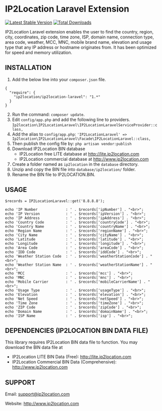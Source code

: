 # IP2Location Laravel Extension
[![Latest Stable Version](https://img.shields.io/packagist/v/ip2location/ip2location-laravel.svg)](https://packagist.org/packages/ip2location/ip2location-laravel)
[![Total Downloads](https://img.shields.io/packagist/dt/ip2location/ip2location-laravel.svg?style=flat-square)](https://packagist.org/packages/ip2location/ip2location-laravel)

IP2Location Laravel extension enables the user to find the country, region, city, coordinates, zip code, time zone, ISP, domain name, connection type, area code, weather, MCC, MNC, mobile brand name, elevation and usage type that any IP address or hostname originates from. It has been optimized for speed and memory utilization.


## INSTALLATION

1. Add the below line into your `composer.json` file.

```
{
  "require": {
    "ip2location/ip2location-laravel": "1.*"
  }
}
```

2. Run the command: `composer update`.
3. Edit `config/app.php` and add the following line to providers.
`Ip2location\IP2LocationLaravel\IP2LocationLaravelServiceProvider::class,`
4. Add the alias to `config/app.php`:
`'IP2LocationLaravel' => Ip2location\IP2LocationLaravel\Facade\IP2LocationLaravel::class,`
5. Then publish the config file by:
`php artisan vendor:publish`
6. Download IP2Location BIN database
    - IP2Location free LITE database at http://lite.ip2location.com
    - IP2Location commercial database at http://www.ip2location.com
7. Create a folder named as `ip2location` in the `database` directory.
8. Unzip and copy the BIN file into `database/ip2location/` folder. 
9. Rename the BIN file to IP2LOCATION.BIN.


## USAGE

```
$records = IP2LocationLaravel::get('8.8.8.8');

echo 'IP Number             : ' . $records['ipNumber'] . "<br>";
echo 'IP Version            : ' . $records['ipVersion'] . "<br>";
echo 'IP Address            : ' . $records['ipAddress'] . "<br>";
echo 'Country Code          : ' . $records['countryCode'] . "<br>";
echo 'Country Name          : ' . $records['countryName'] . "<br>";
echo 'Region Name           : ' . $records['regionName'] . "<br>";
echo 'City Name             : ' . $records['cityName'] . "<br>";
echo 'Latitude              : ' . $records['latitude'] . "<br>";
echo 'Longitude             : ' . $records['longitude'] . "<br>";
echo 'Area Code             : ' . $records['areaCode'] . "<br>";
echo 'IDD Code              : ' . $records['iddCode'] . "<br>";
echo 'Weather Station Code  : ' . $records['weatherStationCode'] . "<br>";
echo 'Weather Station Name  : ' . $records['weatherStationName'] . "<br>";
echo 'MCC                   : ' . $records['mcc'] . "<br>";
echo 'MNC                   : ' . $records['mnc'] . "<br>";
echo 'Mobile Carrier        : ' . $records['mobileCarrierName'] . "<br>";
echo 'Usage Type            : ' . $records['usageType'] . "<br>";
echo 'Elevation             : ' . $records['elevation'] . "<br>";
echo 'Net Speed             : ' . $records['netSpeed'] . "<br>";
echo 'Time Zone             : ' . $records['timeZone'] . "<br>";
echo 'ZIP Code              : ' . $records['zipCode'] . "<br>";
echo 'Domain Name           : ' . $records['domainName'] . "<br>";
echo 'ISP Name              : ' . $records['isp'] . "<br>";
```

## DEPENDENCIES (IP2LOCATION BIN DATA FILE)

This library requires IP2Location BIN data file to function. You may download the BIN data file at
* IP2Location LITE BIN Data (Free): http://lite.ip2location.com
* IP2Location Commercial BIN Data (Comprehensive): http://www.ip2location.com


## SUPPORT

Email: support@ip2location.com

Website: http://www.ip2location.com
